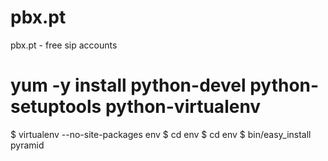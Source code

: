 pbx.pt
======

pbx.pt - free sip accounts



# yum -y install python-devel python-setuptools python-virtualenv
$ virtualenv --no-site-packages env
$ cd env
$ cd env
$ bin/easy_install pyramid
